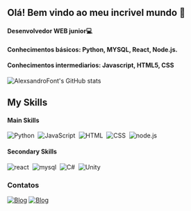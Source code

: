 ## Olá! Bem vindo ao meu incrivel mundo 👋

#### Desenvolvedor WEB junior💻
#### Conhecimentos básicos: Python, MYSQL, React, Node.js.
#### Conhecimentos intermediarios: Javascript, HTML5, CSS

![AlexsandroFont's GitHub stats](https://github-readme-stats.vercel.app/api?username=AlexsandroFont&show_icons=true&theme=dracula)

## My Skills

#### Main Skills
![Python](https://img.shields.io/badge/Python-14354C?style=for-the-badge&logo=python&logoColor=white)&nbsp;
![JavaScript](https://img.shields.io/badge/JavaScript-F7DF1E?style=for-the-badge&logo=javascript&logoColor=black)&nbsp;
![HTML](https://img.shields.io/badge/HTML5-E34F26?style=for-the-badge&logo=html5&logoColor=white)&nbsp;
![CSS](https://img.shields.io/badge/CSS3-1572B6?style=for-the-badge&logo=css3&logoColor=white)&nbsp;
![node.js](https://img.shields.io/badge/Node.js-43853D?style=for-the-badge&logo=node.js&logoColor=white)&nbsp;

#### Secondary Skills
![react](https://img.shields.io/badge/React-20232A?style=for-the-badge&logo=react&logoColor=61DAFB)&nbsp;
![mysql](https://img.shields.io/badge/MySQL-005C84?style=for-the-badge&logo=mysql&logoColor=white)&nbsp;
![C#](https://img.shields.io/badge/C%23-239120?style=for-the-badge&logo=c-sharp&logoColor=white)&nbsp;
![Unity](https://img.shields.io/badge/Unity-100000?style=for-the-badge&logo=unity&logoColor=white)&nbsp;

### Contatos
[![Blog](https://img.shields.io/badge/LinkedIn-0077B5?style=for-the-badge&logo=linkedin&logoColor=white)](https://www.linkedin.com/in/alexsandro-fontoura-821158208/)
[![Blog](https://img.shields.io/badge/Gmail-D14836?style=for-the-badge&logo=gmail&logoColor=white)](https://www.linkedin.com/in/alexsandro-fontoura-821158208/)

